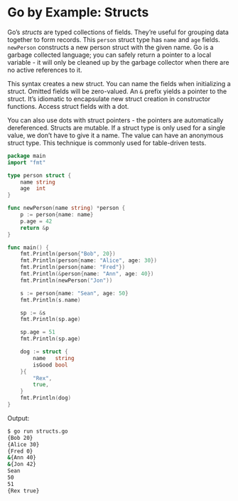 # Go by Example: Structs

Go’s _structs_ are typed collections of fields. They’re useful for grouping data together to form records. This `person` struct type has `name` and `age` fields. `newPerson` constructs a new person struct with the given name. Go is a garbage collected language; you can safely return a pointer to a local variable - it will only be cleaned up by the garbage collector when there are no active references to it. 

This syntax creates a new struct. You can name the fields when initializing a struct.
Omitted fields will be zero-valued. An `&` prefix yields a pointer to the struct. It’s idiomatic to encapsulate new struct creation in constructor functions. Access struct fields with a dot.

You can also use dots with struct pointers - the pointers are automatically dereferenced. Structs are mutable. If a struct type is only used for a single value, we don’t have to give it a name. The value can have an anonymous struct type. This technique is commonly used for table-driven tests.

 
```go
package main
import "fmt"

type person struct {
    name string
    age  int
}

func newPerson(name string) *person {
    p := person{name: name}
    p.age = 42
    return &p
}

func main() {
    fmt.Println(person{"Bob", 20})
    fmt.Println(person{name: "Alice", age: 30})
    fmt.Println(person{name: "Fred"})
    fmt.Println(&person{name: "Ann", age: 40})
    fmt.Println(newPerson("Jon"))

    s := person{name: "Sean", age: 50}
    fmt.Println(s.name)

    sp := &s
    fmt.Println(sp.age)

    sp.age = 51
    fmt.Println(sp.age)

    dog := struct {
        name   string
        isGood bool
    }{
        "Rex",
        true,
    }
    fmt.Println(dog)
}
```

Output:

```Bash
$ go run structs.go
{Bob 20}
{Alice 30}
{Fred 0}
&{Ann 40}
&{Jon 42}
Sean
50
51
{Rex true}
```